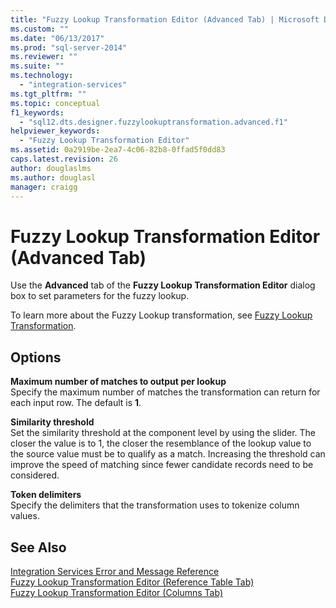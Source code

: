 ```yaml
---
title: "Fuzzy Lookup Transformation Editor (Advanced Tab) | Microsoft Docs"
ms.custom: ""
ms.date: "06/13/2017"
ms.prod: "sql-server-2014"
ms.reviewer: ""
ms.suite: ""
ms.technology: 
  - "integration-services"
ms.tgt_pltfrm: ""
ms.topic: conceptual
f1_keywords: 
  - "sql12.dts.designer.fuzzylookuptransformation.advanced.f1"
helpviewer_keywords: 
  - "Fuzzy Lookup Transformation Editor"
ms.assetid: 0a2919be-2ea7-4c06-82b8-0ffad5f0dd83
caps.latest.revision: 26
author: douglaslms
ms.author: douglasl
manager: craigg
---
```

# Fuzzy Lookup Transformation Editor (Advanced Tab)
  Use the **Advanced** tab of the **Fuzzy Lookup Transformation Editor** dialog box to set parameters for the fuzzy lookup.  
  
 To learn more about the Fuzzy Lookup transformation, see [Fuzzy Lookup Transformation](data-flow/transformations/lookup-transformation.md).  
  
## Options  
 **Maximum number of matches to output per lookup**  
 Specify the maximum number of matches the transformation can return for each input row. The default is **1**.  
  
 **Similarity threshold**  
 Set the similarity threshold at the component level by using the slider. The closer the value is to 1, the closer the resemblance of the lookup value to the source value must be to qualify as a match. Increasing the threshold can improve the speed of matching since fewer candidate records need to be considered.  
  
 **Token delimiters**  
 Specify the delimiters that the transformation uses to tokenize column values.  
  
## See Also  
 [Integration Services Error and Message Reference](../../2014/integration-services/integration-services-error-and-message-reference.md)   
 [Fuzzy Lookup Transformation Editor &#40;Reference Table Tab&#41;](../../2014/integration-services/fuzzy-lookup-transformation-editor-reference-table-tab.md)   
 [Fuzzy Lookup Transformation Editor &#40;Columns Tab&#41;](../../2014/integration-services/fuzzy-lookup-transformation-editor-columns-tab.md)  
  
  
